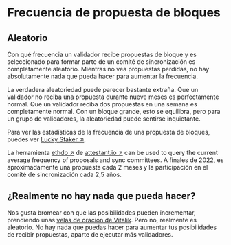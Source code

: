 # Frecuencia de propuesta de bloques

## Aleatorio

Con qué frecuencia un validador recibe propuestas de bloque y es seleccionado para formar parte de un comité de sincronización es completamente aleatorio. Mientras no vea propuestas perdidas, no hay absolutamente nada que pueda hacer para aumentar la frecuencia.

La verdadera aleatoriedad puede parecer bastante extraña. Que un validador no reciba una propuesta durante nueve meses es perfectamente normal. Que un validador reciba dos propuestas en una semana es completamente normal. Con un bloque grande, esto se equilibra, pero para un grupo de validadores, la aleatoriedad puede sentirse inquietante.

Para ver las estadísticas de la frecuencia de una propuesta de bloques, puedes ver  [Lucky Staker ↗](https://luckystaker.com/home).

La herramienta  [ethdo ↗](https://github.com/wealdtech/ethdo) de [attestant.io ↗](https://www.attestant.io) can be used to query the current average frequency of proposals and sync committees. A finales de 2022, es aproximadamente una propuesta cada 2 meses y la participación en el comité de sincronización cada 2,5 años.

## ¿Realmente no hay nada que pueda hacer?

Nos gusta bromear con que las posibilidades pueden incrementar, prendiendo unas [velas de oración de Vitalik](https://www.etsy.com/es/listing/993553315/vitalik-buterin-vela-de-oracion-ethereum). Pero no, realmente es aleatorio. No hay nada que puedas hacer para aumentar tus posibilidades de recibir propuestas, aparte de ejecutar más validadores.
